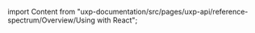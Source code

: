 
import Content from "uxp-documentation/src/pages/uxp-api/reference-spectrum/Overview/Using with React";

<Content query="product=photoshop"/>
